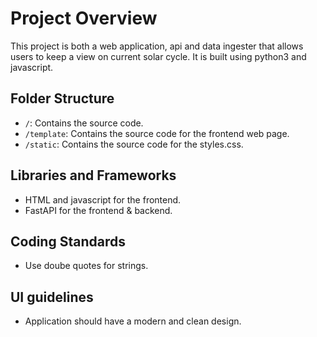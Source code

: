 # Project Overview

This project is both a web application, api and data ingester that allows users to keep a view on current solar cycle.
It is built using python3 and javascript.

## Folder Structure

- `/`: Contains the source code.
- `/template`: Contains the source code for the frontend web page.
- `/static`: Contains the source code for the styles.css.

## Libraries and Frameworks

- HTML and javascript for the frontend.
- FastAPI for the frontend & backend.

## Coding Standards

- Use doube quotes for strings.

## UI guidelines

- Application should have a modern and clean design.